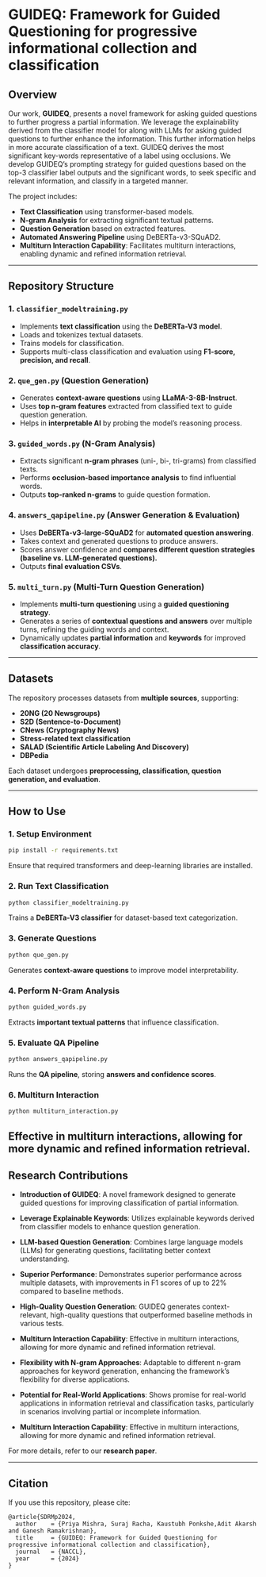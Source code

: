 # **GUIDEQ: Framework for Guided Questioning for progressive informational collection and classification**

## **Overview**
Our work, **GUIDEQ**, presents a novel framework for asking guided questions to further progress a partial information. We leverage the explainability derived from the classifier model for along with LLMs for asking
guided questions to further enhance the information. This further information helps in more accurate classification of a text. GUIDEQ derives the most significant key-words representative of a label using occlusions. We develop GUIDEQ’s prompting strategy for guided questions based on the top-3 classifier label outputs and the significant words, to seek specific and relevant information, and classify in a targeted manner. 

The project includes:
- **Text Classification** using transformer-based models.
- **N-gram Analysis** for extracting significant textual patterns.
- **Question Generation** based on extracted features.
- **Automated Answering Pipeline** using DeBERTa-v3-SQuAD2.
- **Multiturn Interaction Capability**: Facilitates multiturn interactions, enabling dynamic and refined information retrieval.
 

---

## **Repository Structure**
### **1. `classifier_modeltraining.py`**
- Implements **text classification** using the **DeBERTa-V3 model**.
- Loads and tokenizes textual datasets.
- Trains models for classification.
- Supports multi-class classification and evaluation using **F1-score, precision, and recall**.

### **2. `que_gen.py` (Question Generation)**
- Generates **context-aware questions** using **LLaMA-3-8B-Instruct**.
- Uses **top n-gram features** extracted from classified text to guide question generation.
- Helps in **interpretable AI** by probing the model’s reasoning process.

### **3. `guided_words.py` (N-Gram Analysis)**
- Extracts significant **n-gram phrases** (uni-, bi-, tri-grams) from classified texts.
- Performs **occlusion-based importance analysis** to find influential words.
- Outputs **top-ranked n-grams** to guide question formation.

### **4. `answers_qapipeline.py` (Answer Generation & Evaluation)**
- Uses **DeBERTa-v3-large-SQuAD2** for **automated question answering**.
- Takes context and generated questions to produce answers.
- Scores answer confidence and **compares different question strategies (baseline vs. LLM-generated questions).**
- Outputs **final evaluation CSVs**.

### **5. `multi_turn.py` (Multi-Turn Question Generation)**
- Implements **multi-turn questioning** using a **guided questioning strategy**.
- Generates a series of **contextual questions and answers** over multiple turns, refining the guiding words and context.
- Dynamically updates **partial information** and **keywords** for improved **classification accuracy**.

---

## **Datasets**
The repository processes datasets from **multiple sources**, supporting:
- **20NG (20 Newsgroups)**
- **S2D (Sentence-to-Document)**
- **CNews (Cryptography News)**
- **Stress-related text classification**
- **SALAD (Scientific Article Labeling And Discovery)**
- **DBPedia**
 

Each dataset undergoes **preprocessing, classification, question generation, and evaluation**.

---

## **How to Use**
### **1. Setup Environment**
```bash
pip install -r requirements.txt
```
Ensure that required transformers and deep-learning libraries are installed.

### **2. Run Text Classification**
```bash
python classifier_modeltraining.py
```
Trains a **DeBERTa-V3 classifier** for dataset-based text categorization.

### **3. Generate Questions**
```bash
python que_gen.py
```
Generates **context-aware questions** to improve model interpretability.

### **4. Perform N-Gram Analysis**
```bash
python guided_words.py
```
Extracts **important textual patterns** that influence classification.

### **5. Evaluate QA Pipeline**
```bash
python answers_qapipeline.py
```
Runs the **QA pipeline**, storing **answers and confidence scores**.
 

### **6. Multiturn Interaction**
```bash
python multiturn_interaction.py
```
Effective in **multiturn interactions**, allowing for more **dynamic and refined information retrieval**.
---

## **Research Contributions**
- **Introduction of GUIDEQ**: A novel framework designed to generate guided questions for improving classification of partial information.

- **Leverage Explainable Keywords**: Utilizes explainable keywords derived from classifier models to enhance question generation.

- **LLM-based Question Generation**: Combines large language models (LLMs) for generating questions, facilitating better context understanding.

- **Superior Performance**: Demonstrates superior performance across multiple datasets, with improvements in F1 scores of up to 22% compared to baseline methods.

- **High-Quality Question Generation**: GUIDEQ generates context-relevant, high-quality questions that outperformed baseline methods in various tests.

- **Multiturn Interaction Capability**: Effective in multiturn interactions, allowing for more dynamic and refined information retrieval.

- **Flexibility with N-gram Approaches**: Adaptable to different n-gram approaches for keyword generation, enhancing the framework’s flexibility for diverse applications.

- **Potential for Real-World Applications**: Shows promise for real-world applications in information retrieval and classification tasks, particularly in scenarios involving partial or incomplete information.

- **Multiturn Interaction Capability**: Effective in multiturn interactions, allowing for more dynamic and refined information retrieval.

For more details, refer to our **research paper**.



---

## **Citation**
If you use this repository, please cite:
```
@article{SDRMp2024,
  author    = {Priya Mishra, Suraj Racha, Kaustubh Ponkshe,Adit Akarsh and Ganesh Ramakrishnan},
  title     = {GUIDEQ: Framework for Guided Questioning for progressive informational collection and classification},
  journal   = {NACCL},
  year      = {2024}
}
```
 

